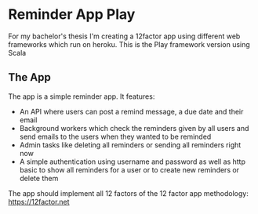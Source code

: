 # Reminder App Play

For my bachelor's thesis I'm creating a 12factor app using different web frameworks which run on heroku. This is the Play framework version using Scala

## The App

The app is a simple reminder app. It features:

- An API where users can post a remind message, a due date and their email
- Background workers which check the reminders given by all users and send emails to the users when they wanted to be reminded
- Admin tasks like deleting all reminders or sending all reminders right now
- A simple authentication using username and password as well as http basic to show all reminders for a user or to create new reminders or delete them

The app should implement all 12 factors of the 12 factor app methodology: https://12factor.net
